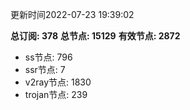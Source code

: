 更新时间2022-07-23 19:39:02

**总订阅: 378**
**总节点: 15129**
**有效节点: 2872**
- ss节点: 796
- ssr节点: 7
- v2ray节点: 1830
- trojan节点: 239
